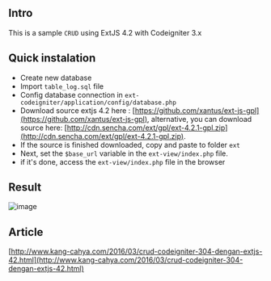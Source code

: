 ## Intro
This is a sample ```CRUD``` using ExtJS 4.2 with Codeigniter 3.x

## Quick instalation
- Create new database
- Import ```table_log.sql``` file
- Config database connection in ```ext-codeigniter/application/config/database.php```
- Download source extjs 4.2 here : [https://github.com/xantus/ext-js-gpl](https://github.com/xantus/ext-js-gpl), alternative, you can download source here: [http://cdn.sencha.com/ext/gpl/ext-4.2.1-gpl.zip](http://cdn.sencha.com/ext/gpl/ext-4.2.1-gpl.zip).
- If the source is finished downloaded, copy and paste to folder ```ext```
- Next, set the ```$base_url``` variable in the ```ext-view/index.php``` file.
- if it's done, access the ```ext-view/index.php``` file in the browser

## Result
![image](https://3.bp.blogspot.com/-Ouxiy6oM_Go/Vtm-5EY4BdI/AAAAAAAAI7k/GHgXBu60vSc/s640/Log.jpeg)

## Article
[http://www.kang-cahya.com/2016/03/crud-codeigniter-304-dengan-extjs-42.html](http://www.kang-cahya.com/2016/03/crud-codeigniter-304-dengan-extjs-42.html)
